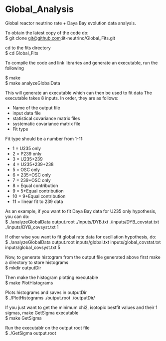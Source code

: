 # Global_Analysis
Global reactor neutrino rate + Daya Bay evolution data analysis.

To obtain the latest copy of the code do:    
$ git clone git@github.com:iit-neutrino/Global_Fits.git     

cd to the fits directory     
$ cd Global_Fits    

To compile the code and link libraries and generate an executable, run the following  

  $ make    
  $ make analyzeGlobalData    

This will generate an executable which can then be used to fit data
The executable takes 8 inputs. In order, they are as follows:
- Name of the output file
- input data file
- statistical covariance matrix files
- systematic covariance matrix file
- Fit type


Fit type should be a number from 1-11:    
- 1 = U235 only     
- 2 = P239 only 
- 3 = U235+239  
- 4 = U235+239+238  
- 5 = OSC only 
- 6 = 235+OSC only 
- 7 = 239+OSC only  
- 8 = Equal contribution   
- 9 = 5+Equal contribution    
- 10 = 9+Equal contribution    
- 11 = linear fit to 239 data    


As an example, if you want to fit Daya Bay data for U235 only hypothesis, you can do:    
  $ ./analyzeGlobalData output.root ./inputs/DYB.txt ./inputs/DYB_covstat.txt ./inputs/DYB_covsyst.txt 1     

If other wise you want to fit global rate data for oscillation hypothesis, do:    
  $ ./analyzeGlobalData output.root inputs/global.txt inputs/global_covstat.txt inputs/global_covsyst.txt 5     

Now, to generate histogram from the output file generated above first make a directory to store histograms     
  $ mkdir outputDir

Then make the histogram plotting executable     
  $ make PlotHistograms

Plots histograms and saves in outputDir     
  $ ./PlotHistograms ./output.root ./outputDir/

If you just want to get the minimum chi2, isotopic bestfit values and their 1 sigmas, make GetSigma executable     
  $ make GetSigma

Run the executablr on the output root file                         
  $ ./GetSigma output.root
